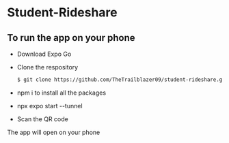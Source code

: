 # Student-Rideshare

## To run the app on your phone


  - Download Expo Go 
  
  - Clone the respository 
    ```bash
    $ git clone https://github.com/TheTrailblazer09/student-rideshare.git
    ```
  
 - npm i to install all the packages
 
 - npx expo start --tunnel 
 
 - Scan the QR code 
 
 The app will open on your phone
